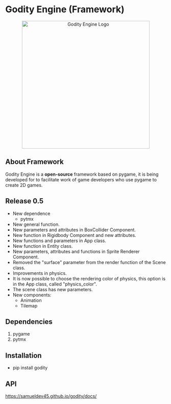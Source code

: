 # Godity Engine (Framework)

<p align="center">
  <a href="pass">
    <img src="pass" width="400" alt="Godity Engine Logo">
  </a>
</p>

## About Framework

Godity Engine is a **open-source** framework based on pygame, it is being developed for to facilitate work of game developers who use pygame to create 2D games.

## Release 0.5

- New dependence
    - pytmx
- New general function.
- New parameters and attributes in BoxCollider Component.
- New function in Rigidbody Component and new attributes.
- New functions and parameters in App class.
- New function in Entity class.
- New parameters, attributes and functions in Sprite Renderer Component.
- Removed the "surface" parameter from the render function of the Scene class.
- Improvements in physics.
- It is now possible to choose the rendering color of physics, this option is in the App class, called "physics_color".
- The scene class has new parameters.
- New components:
    - Animation
    - Tilemap

## Dependencies

1. pygame
2. pytmx

## Installation

 - pip install godity

## API

https://samueldev45.github.io/godity/docs/

